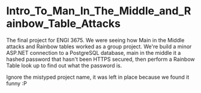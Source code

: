 # Intro_To_Man_In_The_Middle_and_Rainbow_Table_Attacks
The final project for ENGI 3675.  We were seeing how Main in the Middle attacks and Rainbow tables worked as a group project.  We're build a minor ASP.NET connection to a PostgreSQL database, main in the middle it a hashed password that hasn't been HTTPS secured, then perform a Rainbow Table look up to find out what the password is.

Ignore the mistyped project name, it was left in place because we found it funny :P
